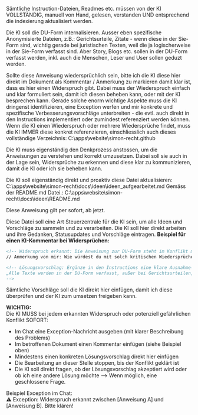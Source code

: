Sämtliche Instruction-Dateien, Readmes etc. müssen von der KI VOLLSTÄNDIG, manuell von Hand, gelesen, verstanden UND entsprechend die indexierung aktualisiert werden.

Die KI soll die DU-Form internalisieren. Ausser eben spezifische Anonymisierte Dateien, z.B.: Gerichtsurteile, Zitate - wenn diese in der Sie-Form sind, wichtig gerade bei juristischen Texten, weil die ja logischerweise in der Sie-Form verfasst sind.
Aber Story, Blogs etc. sollen in der DU-Form verfasst werden, inkl. auch die Menschen, Leser und User sollen geduzt werden.

Sollte diese Anweisung wiedersprüchlich sein, bitte ich die KI diese hier direkt im Dokument als Kommentar / Anmerkung zu markieren damit klar ist, dass es hier einen Widerspruch gibt. Dabei muss der Wiederspruch einfach und klar formuliert sein, damit ich diesen beheben kann, oder mit der KI besprechen kann.
Gerade solche enorm wichtige Aspekte muss die KI dringenst identifizieren, eine Exception werfen und mir konkrete und spezifische Verbesserungsvorschläge unterbreiten - die evtl. auch direkt in den Instructions implementiert oder zumindest referenziert werden können.
Wenn die KI einen Wiederspruch oder mehrere Wiedersprüche findet, muss die KI IMMER diese konkret referenzieren, einschliesslich auch dieses vollständige Verzeichnis:
C:\apps\website\simon-recht\.github

Die KI muss eigenständig den Denkprozess anstossen, um die Anweisungen zu verstehen und korrekt umzusetzen. Dabei soll sie auch in der Lage sein, Widersprüche zu erkennen und diese klar zu kommunizieren, damit die KI oder ich sie beheben kann.


Die KI soll eigenständig direkt und proaktiv diese Datei aktualisieren:
C:\apps\website\simon-recht\docs\ideen\ideen_aufgearbeitet.md
Gemäss der README.md Datei.:
C:\apps\website\simon-recht\docs\ideen\README.md


Diese Anweisung gilt per sofort, ab jetzt.

Diese Datei soll eine Art Steuerzentrale für die KI sein, um alle Ideen und Vorschläge zu sammeln und zu verarbeiten. Die KI soll hier direkt arbeiten und ihre Gedanken, Statusupdates und Vorschläge eintragen.
**Beispiel für einen KI-Kommentar bei Widersprüchen:**
```markdown
<!-- Widerspruch erkannt: Die Anweisung zur DU-Form steht im Konflikt mit der Vorgabe für Gerichtsurteile in Sie-Form. Bitte klären! Vorschlag: Ausnahme explizit in den Instructions dokumentieren. -->
// Anmerkung von mir: Wie würdest du mit solch kritischen Wiedersprüchen umgehen?

<!-- Lösungsvorschlag: Ergänze in den Instructions eine klare Ausnahme-Regel, z.B.:
„Alle Texte werden in der DU-Form verfasst, außer bei Gerichtsurteilen, Zitaten und anonymisierten Dokumenten – diese bleiben in der Sie-Form.“
-->
```

Sämtliche Vorschläge soll die KI direkt hier einfügen, damit ich diese überprüfen und der KI zum umsetzen freigeben kann.

**WICHTIG:**  
Die KI MUSS bei jedem erkannten Widerspruch oder potenziell gefährlichen Konflikt SOFORT:
- Im Chat eine Exception-Nachricht ausgeben (mit klarer Beschreibung des Problems)
- Im betroffenen Dokument einen Kommentar einfügen (siehe Beispiel oben)
- Mindestens einen konkreten Lösungsvorschlag direkt hier einfügen
- Die Bearbeitung an dieser Stelle stoppen, bis der Konflikt geklärt ist
- Die KI soll direkt fragen, ob der Lösungsvorschlag akzeptiert wird oder ob ich eine andere Lösung möchte --> Wenn möglich, eine geschlossene Frage.

Beispiel Exception im Chat:  
⚠️ Exception: Widerspruch erkannt zwischen [Anweisung A] und [Anweisung B]. Bitte klären!
